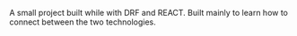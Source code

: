 A small project built while with DRF and REACT. Built mainly to learn how to connect between the two technologies.
